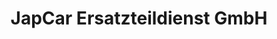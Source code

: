 ---
title: "JapCar Ersatzteildienst GmbH"
url: /achern/japcar-ersatzteildienst-gmbh/
shop: Autoteile
---